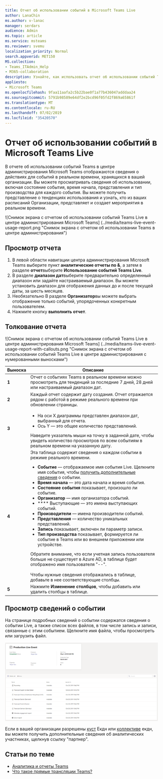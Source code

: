 ```yaml
---
title: Отчет об использовании событий в Microsoft Teams Live
author: LanaChin
ms.author: v-lanac
manager: serdars
audience: Admin
ms.topic: article
ms.service: msteams
ms.reviewer: svemu
localization_priority: Normal
search.appverid: MET150
MS.collection:
- Teams_ITAdmin_Help
- M365-collaboration
description: Узнайте, как использовать отчет об использовании событий Teams Live в центре администрирования Microsoft Teams, чтобы получить общие сведения о мероприятиях Teams Live в Организации.
appliesto:
- Microsoft Teams
ms.openlocfilehash: 9faa11aafa2c5b22bae0f1a77b436047adddaa24
ms.sourcegitcommit: 5791b98589e64df2e2bcd96f05fd2f869a65861f
ms.translationtype: MT
ms.contentlocale: ru-RU
ms.lasthandoff: 07/02/2019
ms.locfileid: "35420570"
---
```

# <a name="microsoft-teams-live-event-usage-report"></a>Отчет об использовании событий в Microsoft Teams Live

В отчете об использовании событий Teams в центре администрирования Microsoft Teams отображаются сведения о действиях для событий в реальном времени, хранящихся в вашей организации. Вы можете просматривать сведения об использовании, включая состояние события, время начала, представления и тип производства для каждого события. Вы можете получить представление о тенденциях использования и узнать, кто из ваших расписаний Организации, представляет и создает мероприятия в реальном времени. 

![Снимок экрана с отчетом об использовании событий Teams Live в центре администрирования Microsoft Teams] (../media/teams-live-event-usage-report.png "Снимок экрана с отчетом об использовании Teams в центре администрирования")

## <a name="view-the-report"></a>Просмотр отчета

1. В левой области навигации центра администрирования Microsoft Teams выберите пункт **аналитические отчеты по &**, а затем в разделе **отчет**выберите **Использование событий Teams Live**.
2. В разделе **диапазон дат**выберите предварительно определенный диапазон или задайте настраиваемый диапазон. Вы можете установить диапазон для отображения данных до и после текущей даты, за шесть месяцев.
3. Необязательно В разделе **Организатор**вы можете выбрать отображение только событий, упорядоченных конкретным пользователем.
4. Нажмите кнопку **выполнить отчет**.  

## <a name="interpret-the-report"></a>Толкование отчета

![Снимок экрана с отчетом об использовании событий Teams Live в центре администрирования Microsoft Teams] (../media/teams-live-event-usage-report-with-callouts.png "Снимок экрана с отчетом об использовании событий Teams Live в центре администрирования с нумерованными выносками")

|Выноска |Описание  |
|--------|-------------|
|**1**   |Отчет о событиях Teams в реальном времени можно просмотреть для тенденций за последние 7 дней, 28 дней или настраиваемый диапазон дат. |
|**2**   |Каждый отчет содержит дату создания. Отчет отражается рядом с работой в режиме реального времени при обновлении страницы. |
|**3**   |<ul><li>На оси X диаграммы представлен диапазон дат, выбранный для отчета.</li> <li> Ось Y — это общее количество представлений.</li> </ul>Наведите указатель мыши на точку в заданной дате, чтобы увидеть количество просмотров по всем событиям в реальном времени на указанную дату.|
|**4**   |Эта таблица содержит сведения о каждом событии в режиме реального времени. <ul><li>**Событие** — отображаемое имя события Live. Щелкните имя события, чтобы [получить дополнительные сведения](#view-event-details) о событии. </li> <li>**Время начала** — это дата начала и время события.</li> <li>**Состояние события** показывает, произошло ли событие.  </li><li>**Организатор** — имя организатора событий.</li> <li>**** Выступающие — это имена выступающих событий.</li><li>**Производители** — имена производители событий.</li><li>**Представления** — количество уникальных представлений.</li><li>**Запись** показывает, включен ли параметр записи.</li><li>**Тип производства** показывает, формируется ли событие в Teams или во внешнем приложении или устройстве.</li></li> </ul>Обратите внимание, что если учетная запись пользователя больше не существует в Azure AD, в таблице будет отображено имя пользователя "--". <br><br>Чтобы нужные сведения отображались в таблице, добавьте в нее соответствующие столбцы. |
|**5**   |Нажмите **Изменение столбцов**, чтобы добавить или удалить столбцы в таблице.|

## <a name="view-event-details"></a>Просмотр сведений о событии

На странице подробных сведений о событии содержатся сведения о событии Live, а также список всех файлов, в том числе запись и записи, связанные с этим событием. Щелкните имя файла, чтобы просмотреть или загрузить файл.

![Снимок экрана, на котором показаны сведения о событии Live](../media/teams-live-event-usage-report-event-detail.png)

Если в вашей организации разрешены [куст](https://www.hivestreaming.com/partners/integration-partners/microsoft/) Екдн или [коллективе](https://kollective.com) екдн, вы можете получить дополнительные сведения об аналитических участниках, щелкнув ссылку "партнер".

## <a name="related-topics"></a>Статьи по теме
- [Аналитика и отчеты Teams](teams-reporting-reference.md)
- [Что такое прямые трансляции Teams?](../teams-live-events/what-are-teams-live-events.md)